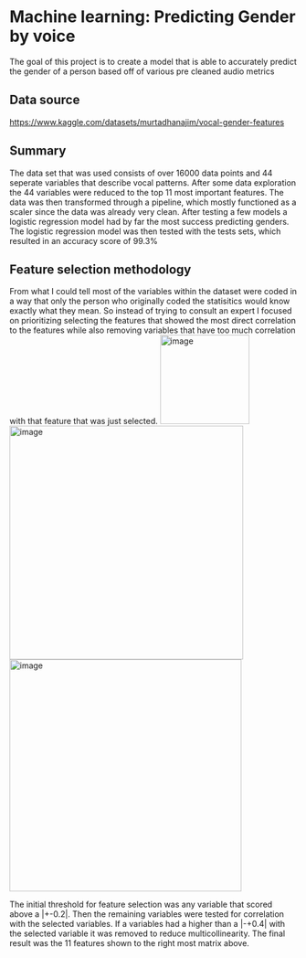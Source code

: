 # Machine learning: Predicting Gender by voice

The goal of this project is to create a model that is able to accurately predict the gender of a person based off of various pre cleaned audio metrics


## Data source
https://www.kaggle.com/datasets/murtadhanajim/vocal-gender-features
## Summary
The data set that was used consists of over 16000 data points and 44 seperate variables that describe vocal patterns. After some data exploration the 44 variables were reduced to the top 11 most important features. The data was then transformed through a pipeline, which mostly functioned as a scaler since the data was already very clean. After testing a few models a logistic regression model had by far the most success predicting genders. The logistic regression model was then tested with the tests sets, which resulted in an accuracy score of 99.3%
## Feature selection methodology 
From what I could tell most of the variables within the dataset were coded in a way that only the person who originally coded the statisitics would know exactly what they mean. So instead of trying to consult an expert I focused on prioritizing selecting the features that showed the most direct correlation to the features while also removing variables that have too much correlation with that feature that was just selected. 
<img width="156" alt="image" src="https://github.com/user-attachments/assets/4040f1a3-8eec-433f-865b-f61dee15aa60" /> <img width="409" alt="image" src="https://github.com/user-attachments/assets/730be7e9-1661-4129-afeb-1488061ed95a" />  <img width="406" alt="image" src="https://github.com/user-attachments/assets/9927d002-44f9-4ed0-81d0-bde01ab02a9a" />

The initial threshold for feature selection was any variable that scored above a |+-0.2|. Then the remaining variables were tested for correlation with the selected variables. If a variables had a higher than a |-+0.4| with the selected variable it was removed to reduce multicollinearity. The final result was the 11 features shown to the right most matrix above.

